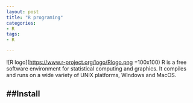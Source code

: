 ```yaml
---
layout: post
title: "R programing"
categories:
- R
tags:
- R

---
```

![R logo](https://www.r-project.org/logo/Rlogo.png =100x100)
R is a free software environment for statistical computing and graphics. It compiles and runs on a wide variety of UNIX platforms, Windows and MacOS.

##Install
---
